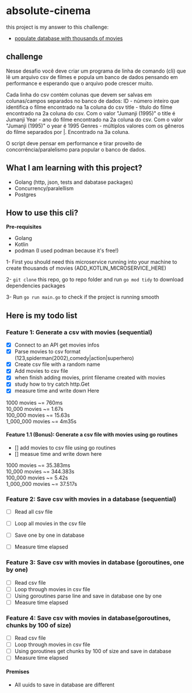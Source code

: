 # absolute-cinema

this project is my answer to this challenge:

- [populate database with thousands of movies](https://app.devgym.com.br/challenges/ec36e7e2-6a2d-4406-98e1-3029f843b5c3)


## challenge
Nesse desafio você deve criar um programa de linha de comando (cli) que lê um arquivo csv de filmes e popula um banco de dados pensando em performance e esperando que o arquivo pode crescer muito.

Cada linha do csv contém colunas que devem ser salvas em colunas/campos separados no banco de dados:
ID - número inteiro que identifica o filme encontrado na 1a coluna do csv
title - título do filme encontrado na 2a coluna do csv. Com o valor "Jumanji (1995)" o title é Jumanji
Year - ano do filme encontrado na 2a coluna do csv. Com o valor "Jumanji (1995)" o year é 1995
Genres - múltiplos valores com os gêneros do filme separados por |. Encontrado na 3a coluna.

O script deve pensar em performance e tirar proveito de concorrência/paralelismo para popular o banco de dados.


## What I am learning with this project?
- Golang (http, json, tests and dabatase packages)
- Concurrency/paralellism
- Postgres


## How to use this cli?

**Pre-requisites**
- Golang
- Kotlin
- podman (I used podman because it's free!)



1- First you should need this microservice running into your machine to create thousands of movies
(ADD_KOTLIN_MICROSERVICE_HERE)

2- `git clone` this repo, go to repo folder and run `go mod tidy` to download dependencies packages

3- Run `go run main.go` to check if the project is running smooth


## Here is my todo list

### Feature 1: Generate a csv with movies (sequential)
- [x] Connect to an API get movies infos
- [x] Parse movies to csv format (123,spiderman(2002),comedy|action|superhero)
- [x] Create csv file with a random name
- [x] Add movies to csv file
- [x] when finish adding movies, print filename created with movies
- [x] study how to try catch http.Get
- [x] measure time and write down Here

1000 movies ~= 760ms <br/>
10_000 movies ~= 1.67s  <br/>
100_000 movies ~= 15.63s <br/>
1_000_000 movies ~= 4m35s <br/>



#### Feature 1.1 (Bonus): Generate a csv file with movies using go routines
- [] add movies to csv file using go routines
- [] measue time and write down here


1000 movies ~= 35.383ms <br/>
10_000 movies ~= 344.383s  <br/>
100_000 movies ~= 5.42s <br/>
1_000_000 movies ~= 37.517s <br/>

### Feature 2: Save csv with movies in a database (sequential)
- [ ] Read all csv file
- [ ] Loop all movies in the csv file
- [ ] Save one by one in database
- [ ] Measure time elapsed


### Feature 3: Save csv with movies in database (goroutines, one by one)
- [ ] Read csv file
- [ ] Loop through movies in csv file
- [ ] Using goroutines parse line and save in database one by one
- [ ] Measure time elapsed

### Feature 4: Save csv with movies in database(goroutines, chunks by 100 of size)
- [ ] Read csv file
- [ ] Loop through movies in csv file
- [ ] Using goroutines get chunks by 100 of size and save in database
- [ ] Measure time elapsed

#### Premises
- All uuids to save in database are different

